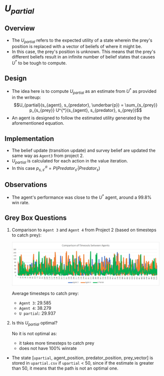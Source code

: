 # $U_{partial}$

## Overview

- The $U_{partial}$ refers to the expected utility of a state wherein the prey's position is replaced with a vector of beliefs of where it might be.
- In this case, the prey's position is unknown. This means that the prey's different beliefs result in an infinite number of belief states that causes $U^{*}$ to be tough to compute.

## Design

- The idea here is to compute $U_{partial}$ as an estimate from $U^{*}$ as provided in the writeup:
$$U_{partial}(s_{agent}, s_{predator}, \underbar{p}) = \sum_{s_{prey}} p_{s_{prey}} U^{*}(s_{agent}, s_{predator}, s_{prey})$$
- An agent is designed to follow the estimated utility generated by the aforementioned equation.

## Implementation

- The belief update (transition update) and survey belief are updated the same way as `Agent3` from project 2.
- $U_{partial}$ is calculated for each action in the value iteration.
- In this case $p_{s,s'}^a = P(Predator_{s'}|Predator_s)$


## Observations

- The agent's performance was close to the $U^*$ agent, around a 99.8% win rate.

## Grey Box Questions

1. Comparison to `Agent 3` and `Agent 4` from Project 2 (based on timesteps to catch prey):

    ![compa](../agentpartialcomp.png)

    Average timesteps to catch prey:
    - `Agent 3`: 29.585
    - `Agent 4`: 38.279
    - `U partial`: 29.937

2. Is this $U_{partial}$ optimal? 

    No it is not optimal as:
    - it takes more timesteps to catch prey
    - does not have 100% winrate


- The state [`upartial`, agent_position, predator_position, prey_vector] is stored in `upartial.csv` if `upartial` < 50, since if the estimate is greater than 50, it means that the path is not an optimal one. 